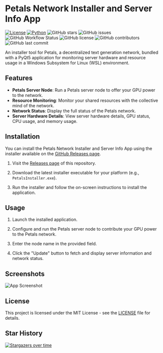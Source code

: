 # Petals Network Installer and Server Info App

[![License](https://img.shields.io/badge/license-Apache%202.0-blue.svg)](LICENSE)
[![Python](https://img.shields.io/badge/python-3.10%2B-blue.svg)](https://www.python.org/downloads/)
![GitHub stars](https://img.shields.io/github/stars/ParisNeo/petals_server_installer.svg?style=social)
![GitHub issues](https://img.shields.io/github/issues/ParisNeo/petals_server_installer.svg)
![GitHub Workflow Status](https://img.shields.io/github/workflow/status/ParisNeo/petals_server_installer/CI)
![GitHub license](https://img.shields.io/github/license/ParisNeo/petals_server_installer.svg)
![GitHub contributors](https://img.shields.io/github/contributors/ParisNeo/petals_server_installer.svg)
![GitHub last commit](https://img.shields.io/github/last-commit/ParisNeo/petals_server_installer.svg)


An installer tool for Petals, a decentralized text generation network, bundled with a PyQt5 application for monitoring server hardware and resource usage in a Windows Subsystem for Linux (WSL) environment.

## Features

- **Petals Server Node**: Run a Petals server node to offer your GPU power to the network.
- **Resource Monitoring**: Monitor your shared resources with the collective mind of the network.
- **Network Status**: Display the full status of the Petals network.
- **Server Hardware Details**: View server hardware details, GPU status, CPU usage, and memory usage.

## Installation

You can install the Petals Network Installer and Server Info App using the installer available on the [GitHub Releases page](https://github.com/ParisNeo/petals_server_installer/releases).

1. Visit the [Releases page](https://github.com/ParisNeo/petals_server_installer/releases) of this repository.

2. Download the latest installer executable for your platform (e.g., `PetalsInstaller.exe`).

3. Run the installer and follow the on-screen instructions to install the application.

## Usage

1. Launch the installed application.

2. Configure and run the Petals server node to contribute your GPU power to the Petals network.

3. Enter the node name in the provided field.

4. Click the "Update" button to fetch and display server information and network status.

## Screenshots

![App Screenshot](screenshot.png)

## License

This project is licensed under the MIT License - see the [LICENSE](LICENSE) file for details.

## Star History

[![Stargazers over time](https://starchart.cc/ParisNeo/petals_server_installer.svg)](https://starchart.cc/ParisNeo/petals_server_installer)
